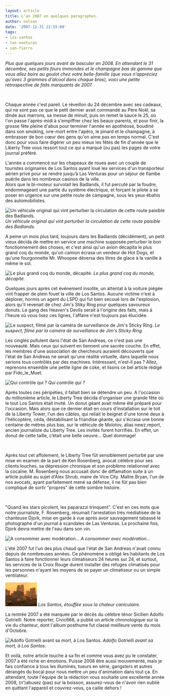 ```yaml
---
layout: article
title: L'an 2007 en quelques paragraphes.
author: nelson
date: '2007-12-31 22:55:00'
tags:
- los-santos
- las-venturas
- san-fierro
---
```


_Plus que quelques jours avant de basculer en 2008. En attendant le 31 décembre, ses petits fours immondes et le champagne bas de gamme que vous allez boire au goulot chez votre belle-famille (que vous n'appréciez qu'avec 3 grammes d'alcool dans chaque bras), voici une petite rétrospective de faits marquants de 2007._

![]()

Chaque année c'est pareil. Le réveillon du 24 décembre avec ses cadeaux, qui ne sont pas ce que le petit dernier avait commandé au Père Noël, sa dinde aux marrons, sa messe de minuit, puis on remet la sauce le 25, où l'on passe l'après-midi à s'empiffrer chez les beaux-parents, et pour finir, la grosse fête pleine d'abus pour terminer l'année en apothéose, boudiné dans son smoking, ivre-mort entre l'apéro, le pinard et le champagne, à embrasser de bon cœur des gens qu'on aime pas en temps normal. C'est donc pour vous faire digérer un peu mieux les fêtes de fin d'année que le Liberty Tree vous ressort tout ce qui a marqué (ou pas) les pages de votre journal préféré.

L'année a commencé sur les chapeaux de roues avec un couple de touristes originaires de Los Santos ayant loué les services d'un transporteur aérien privé pour se rendre jusqu’à Las Venturas pour un séjour de flambe puérile dans les nombreux casinos de la ville.  
Alors que le bi-moteur survolait les Badlands, il fut percuté par la foudre, endommageant une partie du système électrique, et forçant le pilote à se poser en urgence sur une petite route de campagne, sous les yeux ébahis des automobilistes.

![Un véhicule original qui vint perturber la circulation de cette route paisible des Badlands.]()
_Un véhicule original qui vint perturber la circulation de cette route paisible des Badlands._

A peine un mois plus tard, toujours dans les Badlands (décidément), un petit vieux décida de mettre en service une machine supposée perturber le bon fonctionnement des choses, et c'est ainsi qu'un avion décapita le plus grand coq du monde, qu'un camion écrasa un vendeur de Hot Dogs, et qu'une fourgonnette Mr. Whoopee déversa des litres de glace à la vanille à même le sol.

![Le plus grand coq du monde, décapité.]()
_Le plus grand coq du monde, décapité._

Quelques jours après cet événement insolite, un attentat à la voiture piégée vint frapper de plein fouet la ville de Los Santos. Aucune victime n'est à déplorer, hormis un agent du LSPD qui fut bien secoué lors de l'explosion, alors qu'il revenait de chez Jim's Stiky Ring pour quelques savoureux donuts. Le gang des Heaven's Devils serait à l'origine des faits, mais à l'heure où vous lisez ces lignes, l'affaire n'est toujours pas élucidée.

![Le suspect, filmé par la caméra de surveillance de Jim's Sticky Ring.]()
_Le suspect, filmé par la caméra de surveillance de Jim's Sticky Ring._

Les cinglés pullulent dans l'état de San Andreas, ce n'est pas une nouveauté. Mais ceux qui suivent en tiennent une sacrée couche. En effet, les membres d'une association de chercheurs auraient découverts que l'état de San Andreas ne serait qu'une réalité virtuelle, dans laquelle nous serions tous contrôlés par des machines. Intéressant, n'est-il pas ? Allez, reprenons ensemble une petite ligne de coke, et lisons ce bel article rédigé par Fido\_le\_Muet.

![Qui contrôle qui ?]()
_Qui contrôle qui ?_

Après toutes ces péripéties, il fallait bien se détendre un peu. A l'occasion du millionième article, le Liberty Tree décida d'organiser une grande fête où le tout Los Santos était invité. Un donut géant avait même été préparé pour l'occasion. Mais alors que ce dernier était en cours d'installation sur le toit de la Liberty Tower, l'un des câbles, qui reliait le beignet d'une tonne deux à l'hélicoptère, céda, déstabilisant la friandise géante, qui s'écrasa une bonne centaine de mètres plus bas, sur le véhicule de Molotov, alias newz.report, ancien journaliste du Liberty Tree. Les invités furent horrifiés. En effet, un donut de cette taille, c’était une belle oeuvre... Quel dommage!

![]()

Après tout cet affolement, le Liberty Tree fût sensiblement perturbé par une mise en examen de la part de Ken Rosenberg, avocat célèbre pour ses clients louches, sa dépression chronique et son problème relationnel avec la cocaïne. M. Rosenberg nous accusait donc de diffamation suite à un article publié au sujet d'Alex Shrub, maire de Vice City. Maître Bryan, l'un de nos avocats, ayant parfaitement mené sa défense, il ne fût pas bien compliqué de sortir "propres" de cette sombre histoire.

![]()

"Quand les stars picolent, les paparazzi trinquent". C'est en ces mots que notre journaliste, F. Rosenberg, résumait l'arrestation très médiatisée de la chanteuse Djork, mise en garde à vue après avoir sauvagement tabassé le photographe d'un journal à scandales de Las Venturas. La prochaine fois, Djork devra mettre de l'eau dans son vin.

![A consommer avec modération...]()
_A consommer avec modération..._

L'été 2007 fut l'un des plus chaud que l'état de San Andreas n'avait connu depuis de nombreuses années. Ce phénomène a obligé les habitants de Los Santos à faire fonctionner leurs climatiseurs 24 heures sur 24, et surtout, les services de la Croix Rouge durent installer des refuges climatisés pour les personnes n'ayant les moyens de se payer un climatiseur ou un simple ventilateur.

![Los Santos, étouffée sous la chaleur caniculaire.](/content/images/2016/07/Heatwave_-_article_title_t.jpg)
_Los Santos, étouffée sous la chaleur caniculaire._

La rentrée 2007 a été marquée par le décès du célèbre ténor Sicilien Adolfo Gotrielli. Notre reporter, Civic666, a publié un article chronologique sur la vie du chanteur, dont l'album posthume fut classé meilleure vente du mois d'Octobre.

![Adolfo Gotrielli avant sa mort, à Los Santos.]()
_Adolfo Gotrielli avant sa mort, à Los Santos._

Et voilà, notre article touche à sa fin et comme vous avez pu le constater, 2007 a été riche en émotions. Puisse 2008 être aussi mouvementé, mais je fais confiance à tous les illuminés, tueurs en série, gangsters et autres dérangés du bocal pour nous mettre un peu d'animation dans tout ça. En attendant, toute l'équipe de la rédaction vous souhaite une excellente année 2008, (n')abusez (pas) sur la boisson, assurez-vous de n'avoir rien oublié en quittant l'appareil et couvrez-vous, ça caille dehors !